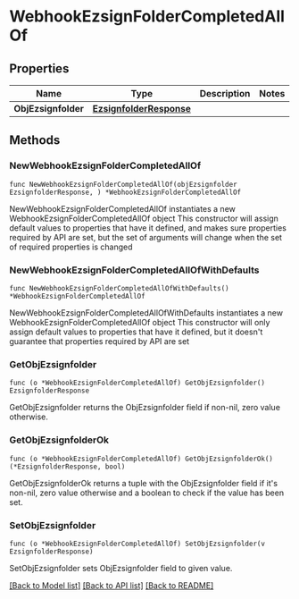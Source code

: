 # WebhookEzsignFolderCompletedAllOf

## Properties

Name | Type | Description | Notes
------------ | ------------- | ------------- | -------------
**ObjEzsignfolder** | [**EzsignfolderResponse**](EzsignfolderResponse.md) |  | 

## Methods

### NewWebhookEzsignFolderCompletedAllOf

`func NewWebhookEzsignFolderCompletedAllOf(objEzsignfolder EzsignfolderResponse, ) *WebhookEzsignFolderCompletedAllOf`

NewWebhookEzsignFolderCompletedAllOf instantiates a new WebhookEzsignFolderCompletedAllOf object
This constructor will assign default values to properties that have it defined,
and makes sure properties required by API are set, but the set of arguments
will change when the set of required properties is changed

### NewWebhookEzsignFolderCompletedAllOfWithDefaults

`func NewWebhookEzsignFolderCompletedAllOfWithDefaults() *WebhookEzsignFolderCompletedAllOf`

NewWebhookEzsignFolderCompletedAllOfWithDefaults instantiates a new WebhookEzsignFolderCompletedAllOf object
This constructor will only assign default values to properties that have it defined,
but it doesn't guarantee that properties required by API are set

### GetObjEzsignfolder

`func (o *WebhookEzsignFolderCompletedAllOf) GetObjEzsignfolder() EzsignfolderResponse`

GetObjEzsignfolder returns the ObjEzsignfolder field if non-nil, zero value otherwise.

### GetObjEzsignfolderOk

`func (o *WebhookEzsignFolderCompletedAllOf) GetObjEzsignfolderOk() (*EzsignfolderResponse, bool)`

GetObjEzsignfolderOk returns a tuple with the ObjEzsignfolder field if it's non-nil, zero value otherwise
and a boolean to check if the value has been set.

### SetObjEzsignfolder

`func (o *WebhookEzsignFolderCompletedAllOf) SetObjEzsignfolder(v EzsignfolderResponse)`

SetObjEzsignfolder sets ObjEzsignfolder field to given value.



[[Back to Model list]](../README.md#documentation-for-models) [[Back to API list]](../README.md#documentation-for-api-endpoints) [[Back to README]](../README.md)


